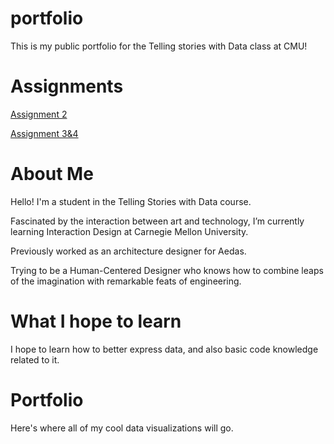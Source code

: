 # portfolio
This is my public portfolio for the Telling stories with Data class at CMU!

# Assignments
[Assignment 2](/dataviz2.md)

[Assignment 3&4](/Assignment34.md)

# About Me
Hello! I'm a student in the Telling Stories with Data course.

Fascinated by the interaction between art and technology, I’m currently learning Interaction Design at Carnegie Mellon University.

Previously worked as an architecture designer for Aedas.

Trying to be a Human-Centered Designer who knows how to combine leaps of the imagination with remarkable feats of engineering.

# What I hope to learn
I hope to learn how to better express data, and also basic code knowledge related to it.

# Portfolio
Here's where all of my cool data visualizations will go.


